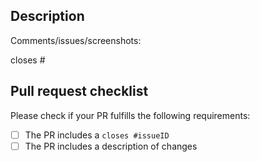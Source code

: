 ## Description

Comments/issues/screenshots:

closes #

## Pull request checklist

Please check if your PR fulfills the following requirements:

- [ ] The PR includes a `closes #issueID`
- [ ] The PR includes a description of changes

